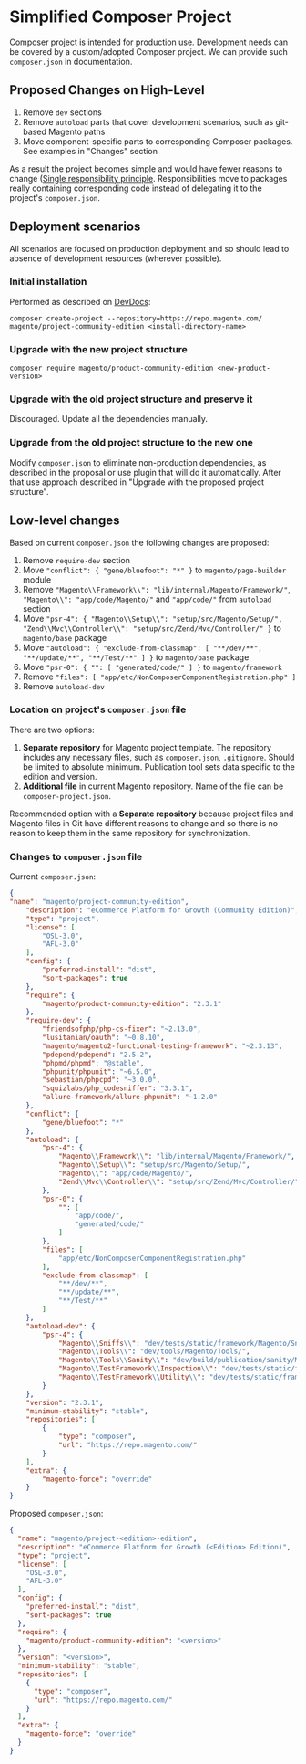 # Simplified Composer Project

Composer project is intended for production use.
Development needs can be covered by a custom/adopted Composer project.
We can provide such `composer.json` in documentation.

## Proposed Changes on High-Level

1. Remove `dev` sections
1. Remove `autoload` parts that cover development scenarios, such as git-based Magento paths
1. Move component-specific parts to corresponding Composer packages. See examples in "Changes" section

As a result the project becomes simple and would have fewer reasons to change ([Single responsibility principle](https://en.wikipedia.org/wiki/Single_responsibility_principle).
Responsibilities move to packages really containing corresponding code instead of delegating it to the project's `composer.json`.

## Deployment scenarios

All scenarios are focused on production deployment and so should lead to absence of development resources (wherever possible).

### Initial installation

Performed as described on [DevDocs](https://devdocs.magento.com/guides/v2.3/install-gde/composer.html):
```
composer create-project --repository=https://repo.magento.com/ magento/project-community-edition <install-directory-name>
```

### Upgrade with the new project structure

```
composer require magento/product-community-edition <new-product-version>
```

### Upgrade with the old project structure and preserve it

Discouraged.
Update all the dependencies manually.

### Upgrade from the old project structure to the new one

Modify `composer.json` to eliminate non-production dependencies, as described in the proposal or use plugin that will do it automatically.
After that use approach described in "Upgrade with the proposed project structure".

## Low-level changes

Based on current `composer.json` the following changes are proposed:
1. Remove `require-dev` section
1. Move `"conflict": { "gene/bluefoot": "*" }` to `magento/page-builder` module
1. Remove `"Magento\\Framework\\": "lib/internal/Magento/Framework/"`, `"Magento\\": "app/code/Magento/"` and `"app/code/"` from `autoload` section
1. Move `"psr-4": { "Magento\\Setup\\": "setup/src/Magento/Setup/", "Zend\\Mvc\\Controller\\": "setup/src/Zend/Mvc/Controller/" }` to `magento/base` package
1. Move `"autoload": { "exclude-from-classmap": [ "**/dev/**", "**/update/**", "**/Test/**" ] }` to `magento/base` package
1. Move `"psr-0": { "": [ "generated/code/" ] }` to `magento/framework`
1. Remove `"files": [ "app/etc/NonComposerComponentRegistration.php" ]`
1. Remove `autoload-dev`

### Location on project's `composer.json` file



There are two options:
1. **Separate repository** for Magento project template. The repository includes any necessary files, such as `composer.json`, `.gitignore`. Should be limited to absolute minimum. Publication tool sets data specific to the edition and version. 
1. **Additional file** in current Magento repository. Name of the file can be `composer-project.json`.

Recommended option with a **Separate repository** because project files and Magento files in Git have different reasons to change and so there is no reason to keep them in the same repository for synchronization.   

### Changes to `composer.json` file

Current `composer.json`:
```json
{
"name": "magento/project-community-edition",
    "description": "eCommerce Platform for Growth (Community Edition)",
    "type": "project",
    "license": [
        "OSL-3.0",
        "AFL-3.0"
    ],
    "config": {
        "preferred-install": "dist",
        "sort-packages": true
    },
    "require": {
        "magento/product-community-edition": "2.3.1"
    },
    "require-dev": {
        "friendsofphp/php-cs-fixer": "~2.13.0",
        "lusitanian/oauth": "~0.8.10",
        "magento/magento2-functional-testing-framework": "~2.3.13",
        "pdepend/pdepend": "2.5.2",
        "phpmd/phpmd": "@stable",
        "phpunit/phpunit": "~6.5.0",
        "sebastian/phpcpd": "~3.0.0",
        "squizlabs/php_codesniffer": "3.3.1",
        "allure-framework/allure-phpunit": "~1.2.0"
    },
    "conflict": {
        "gene/bluefoot": "*"
    },
    "autoload": {
        "psr-4": {
            "Magento\\Framework\\": "lib/internal/Magento/Framework/",
            "Magento\\Setup\\": "setup/src/Magento/Setup/",
            "Magento\\": "app/code/Magento/",
            "Zend\\Mvc\\Controller\\": "setup/src/Zend/Mvc/Controller/"
        },
        "psr-0": {
            "": [
                "app/code/",
                "generated/code/"
            ]
        },
        "files": [
            "app/etc/NonComposerComponentRegistration.php"
        ],
        "exclude-from-classmap": [
            "**/dev/**",
            "**/update/**",
            "**/Test/**"
        ]
    },
    "autoload-dev": {
        "psr-4": {
            "Magento\\Sniffs\\": "dev/tests/static/framework/Magento/Sniffs/",
            "Magento\\Tools\\": "dev/tools/Magento/Tools/",
            "Magento\\Tools\\Sanity\\": "dev/build/publication/sanity/Magento/Tools/Sanity/",
            "Magento\\TestFramework\\Inspection\\": "dev/tests/static/framework/Magento/TestFramework/Inspection/",
            "Magento\\TestFramework\\Utility\\": "dev/tests/static/framework/Magento/TestFramework/Utility/"
        }
    },
    "version": "2.3.1",
    "minimum-stability": "stable",
    "repositories": [
        {
            "type": "composer",
            "url": "https://repo.magento.com/"
        }
    ],
    "extra": {
        "magento-force": "override"
    }
}
```

Proposed `composer.json`:
```json
{
  "name": "magento/project-<edition>-edition",
  "description": "eCommerce Platform for Growth (<Edition> Edition)",
  "type": "project",
  "license": [
    "OSL-3.0",
    "AFL-3.0"
  ],
  "config": {
    "preferred-install": "dist",
    "sort-packages": true
  },
  "require": {
    "magento/product-community-edition": "<version>"
  },
  "version": "<version>",
  "minimum-stability": "stable",
  "repositories": [
    {
      "type": "composer",
      "url": "https://repo.magento.com/"
    }
  ],
  "extra": {
    "magento-force": "override"
  }
}
```
